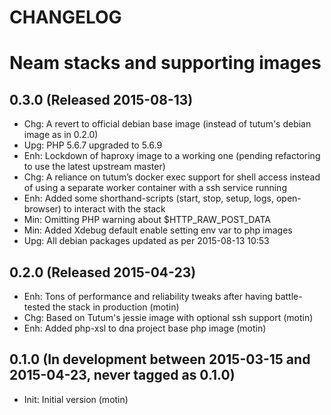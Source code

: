 CHANGELOG
=========


# Neam stacks and supporting images

## 0.3.0 (Released 2015-08-13)

- Chg: A revert to official debian base image (instead of tutum's debian image as in 0.2.0)
- Upg: PHP 5.6.7 upgraded to 5.6.9
- Enh: Lockdown of haproxy image to a working one (pending refactoring to use the latest upstream master)
- Chg: A reliance on tutum’s docker exec support for shell access instead of using a separate worker container with a ssh service running
- Enh: Added some shorthand-scripts (start, stop, setup, logs, open-browser) to interact with the stack
- Min: Omitting PHP warning about $HTTP_RAW_POST_DATA
- Min: Added Xdebug default enable setting env var to php images
- Upg: All debian packages updated as per 2015-08-13 10:53

## 0.2.0 (Released 2015-04-23)

- Enh: Tons of performance and reliability tweaks after having battle-tested the stack in production (motin)
- Chg: Based on Tutum's jessie image with optional ssh support (motin)
- Enh: Added php-xsl to dna project base php image (motin)

## 0.1.0 (In development between 2015-03-15 and 2015-04-23, never tagged as 0.1.0)

- Init: Initial version (motin)
